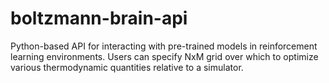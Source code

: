 # boltzmann-brain-api
Python-based API for interacting with pre-trained models in reinforcement learning environments. Users can specify NxM grid over which to optimize various thermodynamic quantities relative to a simulator.  
